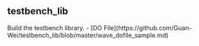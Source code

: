 <h2>testbench_lib</h2>
Build the testbench library.
- [DO File](https://github.com/Guan-Wei/testbench_lib/blob/master/wave_dofile_sample.md)
